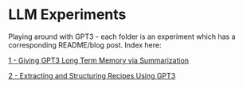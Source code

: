 # LLM Experiments
Playing around with GPT3 - each folder is an experiment which has a corresponding README/blog post. Index here:

[1 - Giving GPT3 Long Term Memory via Summarization](https://github.com/caesarnine/gpt3-experiments/blob/main/1_memories_via_summarization)

[2 - Extracting and Structuring Recipes Using GPT3](https://github.com/caesarnine/gpt3-experiments/blob/main/2_extracting_and_structuring_recipes/)